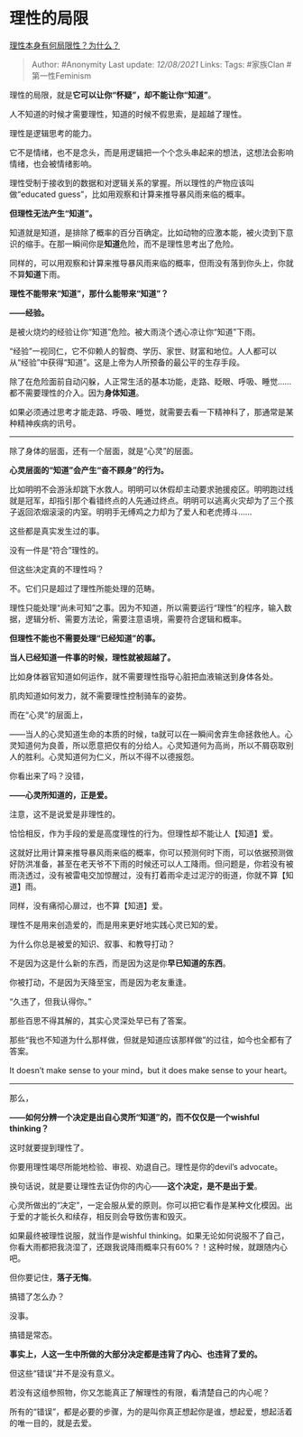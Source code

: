 # 理性的局限
[理性本身有何局限性？为什么？](https://www.zhihu.com/question/266768424/answer/2040127175)

> Author: #Anonymity 
Last update: *12/08/2021* 
Links:
Tags: #家族Clan #第一性Feminism 
  

理性的局限，就是**它可以让你“怀疑”，却不能让你“知道”**。

人不知道的时候才需要理性，知道的时候不假思索，是超越了理性。

理性是逻辑思考的能力。

它不是情绪，也不是念头，而是用逻辑把一个个念头串起来的想法，这想法会影响情绪，也会被情绪影响。

理性受制于接收到的数据和对逻辑关系的掌握。所以理性的产物应该叫做“educated guess”，比如用观察和计算来推导暴风雨来临的概率。

**但理性无法产生“知道”。**

知道就是知道，是排除了概率的百分百确定。比如动物的应激本能，被火烫到下意识的缩手。在那一瞬间你是**知道**危险，而不是理性思考出了危险。

同样的，可以用观察和计算来推导暴风雨来临的概率，但雨没有落到你头上，你就不算**知道**下雨。

**理性不能带来“知道”，那什么能带来“知道”？**

**——经验。**

是被火烧灼的经验让你“知道”危险。被大雨浇个透心凉让你“知道”下雨。

“经验”一视同仁，它不仰赖人的智商、学历、家世、财富和地位。人人都可以从“经验”中获得“知道”。这是上帝为人所预备的最公平的生存手段。

除了在危险面前自动闪躲，人正常生活的基本功能，走路、眨眼、呼吸、睡觉……都不需要理性的介入。因为**身体知道**。

如果必须通过思考才能走路、呼吸、睡觉，就需要去看一下精神科了，那通常是某种精神疾病的讯号。

---

除了身体的层面，还有一个层面，就是“心灵”的层面。

**心灵层面的“知道”会产生“奋不顾身”的行为。**

比如明明不会游泳却跳下水救人。明明可以休假却主动要求驰援疫区。明明跑过线就是冠军，却指引那个看错终点的人先通过终点。明明可以逃离火灾却为了三个孩子返回浓烟滚滚的内室。明明手无缚鸡之力却为了爱人和老虎搏斗……

这些都是真实发生过的事。

没有一件是“符合”理性的。

但这些决定真的不理性吗？

不。它们只是超过了理性所能处理的范畴。

理性只能处理“尚未可知”之事。因为不知道，所以需要运行“理性”的程序，输入数据，逻辑分析、需要方法论，需要注意语境，需要符合逻辑和概率。

**但理性不能也不需要处理“已经知道”的事。**

**当人已经知道一件事的时候，理性就被超越了。**

比如身体器官知道如何运作，就不需要理性指导心脏把血液输送到身体各处。

肌肉知道如何发力，就不需要理性控制骑车的姿势。

而在“心灵”的层面上，

——当人的心灵知道生命的本质的时候，ta就可以在一瞬间舍弃生命拯救他人。心灵知道何为良善，所以愿意把仅有的分给人。心灵知道何为高尚，所以不屑窃取别人的胜利。心灵知道何为仁义，所以不得不以德报怨。

  

你看出来了吗？没错，

**——心灵所知道的，正是爱。**

注意，这不是说爱是非理性的。

恰恰相反，作为手段的爱是高度理性的行为。但理性却不能让人【知道】爱。

这就好比用计算来推导暴风雨来临的概率，你可以预测何时下雨，可以依据预测做好防洪准备，甚至在老天爷不下雨的时候还可以人工降雨。但问题是，你若没有被雨浇透过，没有被雷电交加惊醒过，没有打着雨伞走过泥泞的街道，你就不算【知道】雨。

同样，没有痛彻心扉过，也不算【知道】爱。

理性不是用来创造爱的，而是用来更好地实践心灵已知的爱。

为什么你总是被爱的知识、叙事、和教导打动？

不是因为这是什么新的东西，而是因为这是你**早已知道的东西**。

你被打动，不是因为天降至宝，而是因为老友重逢。

“久违了，但我认得你。”

那些百思不得其解的，其实心灵深处早已有了答案。

那些“我也不知道为什么那样做，但就是知道应该那样做”的过往，如今也全都有了答案。

It doesn’t make sense to your mind，but it does make sense to your heart。

---

那么，

**——如何分辨一个决定是出自心灵所“知道”的，而不仅仅是一个wishful thinking？**

这时就要提到理性了。

你要用理性竭尽所能地检验、审视、劝退自己。理性是你的devil’s advocate。

换句话说，就是要让理性去证伪你的内心——**这个决定，是不是出于爱**。

心灵所做出的“决定”，一定会服从爱的原则。你可以把它看作是某种文化模因。出于爱的才能长久和续存，相反则会导致伤害和毁灭。

如果最终被理性说服，就当作是wishful thinking。如果无论如何说服不了自己，你看大雨都把我浇湿了，还跟我说降雨概率只有60%？！这种时候，就跟随内心吧。

但你要记住，**落子无悔**。

  

  

搞错了怎么办？

没事。

搞错是常态。

  

  

**事实上，人这一生中所做的大部分决定都是违背了内心、也违背了爱的。**

但这些“错误”并不是没有意义。

若没有这组参照物，你又怎能真正了解理性的有限，看清楚自己的内心呢？

所有的“错误”，都是必要的步骤，为的是叫你真正想起你是谁，想起爱，想起活着的唯一目的，就是去爱。